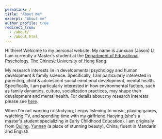 ```yaml
---
permalink: /
title: "About me"
excerpt: "About me"
author_profile: true
redirect_from: 
  - /about/
  - /about.html
---
```


Hi there! Welcome to my personal website. My name is Junxuan (Jason) LI, I am currently a Master's student at the [Department of Educational Psychology](https://www.fed.cuhk.edu.hk/eps/index.html), [The Chinese University of Hong Kong](https://www.cuhk.edu.hk/english/index.html). 

My research interests lie in developmental psychology and human development & family science. Specifically, I am particularly interested in parenting, child & adolescent social emotional development, mental health. Specifically, I am particularly interested in how environmental factors, such as family dynamics, culture, socialization practices, may shape their development and mental health. For details about my research interests please see [here](https://jason923.github.io/Research%20Interests/).

When I'm not working or studying, I enjoy listening to music, playing games, watching TV, and spending time with my girlfriend Haoying (she's a master's student specializing in Early Childhood Education). I am originally from [Qujing](https://en.wikipedia.org/wiki/Qujing), [Yunnan](https://en.wikipedia.org/wiki/Yunnan) (a place of stunning beauty), China, fluent in Mandarin and English.
